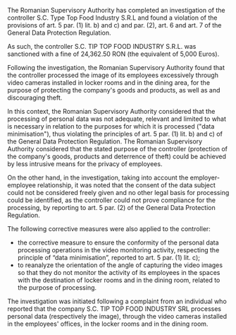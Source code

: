The Romanian Supervisory Authority has completed an investigation of the controller S.C. Type Top Food Industry S.R.L and found a violation of the provisions of art. 5 par. (1) lit. b) and c) and par. (2), art. 6 and art. 7 of the General Data Protection Regulation.

As such, the controller S.C. TIP TOP FOOD INDUSTRY S.R.L. was sanctioned with a fine of 24,362.50 RON (the equivalent of 5,000 Euros).

Following the investigation, the Romanian Supervisory Authority found that the controller processed the image of its employees excessively through video cameras installed in locker rooms and in the dining area, for the purpose of protecting the company's goods and products, as well as and discouraging theft.

In this context, the Romanian Supervisory Authority considered that the processing of personal data was not adequate, relevant and limited to what is necessary in relation to the purposes for which it is processed ("data minimisation"), thus violating the principles of art. 5 par. (1) lit. b) and c) of the General Data Protection Regulation. The Romanian Supervisory Authority considered that the stated purpose of the controller (protection of the company's goods, products and deterrence of theft) could be achieved by less intrusive means for the privacy of employees.

On the other hand, in the investigation, taking into account the employer-employee relationship, it was noted that the consent of the data subject could not be considered freely given and no other legal basis for processing could be identified, as the controller could not prove compliance for the processing, by reporting to art. 5 par. (2) of the General Data Protection Regulation.

The following corrective measures were also applied to the controller:

- the corrective measure to ensure the conformity of the personal data processing operations in the video monitoring activity, respecting the principle of “data minimisation”, reported to art. 5 par. (1) lit. c);
- to reanalyze the orientation of the angle of capturing the video images so that they do not monitor the activity of its employees in the spaces with the destination of locker rooms and in the dining room, related to the purpose of processing.

The investigation was initiated following a complaint from an individual who reported that the company S.C. TIP TOP FOOD INDUSTRY SRL processes personal data (respectively the image), through the video cameras installed in the employees' offices, in the locker rooms and in the dining room.
